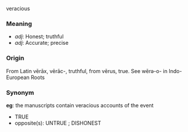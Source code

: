 veracious
### Meaning
+ _adj_: Honest; truthful
+ _adj_: Accurate; precise

### Origin

From Latin vērāx, vērāc-, truthful, from vērus, true. See wērə-o- in Indo-European Roots

### Synonym

__eg__: the manuscripts contain veracious accounts of the event

+ TRUE
+ opposite(s): UNTRUE ; DISHONEST


